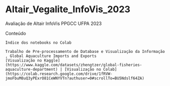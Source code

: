 # Altair_Vegalite_InfoVis_2023
Avaliação de Altair InfoVis PPGCC UFPA 2023

Conteúdo

    Índice dos notebooks no Colab 

    Trabalho de Pre-processamento de Database e Visualização da Informação , Global Aquaculture Imports and Exports
    [Visualização no Kaggle](https://www.kaggle.com/datasets/zhengtzer/global-fisheries-aquaculture-department) | [Visualização no Colab](https://colab.research.google.com/drive/1fRVW-jmoFbuM8uQ3yPExrO81CeWNYVTn?authuser=0#scrollTo=BU5Ndslf64ZA) 


    
